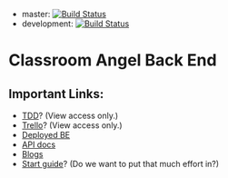 - master: [![Build Status](https://travis-ci.org/classroom-angel/labs11_prop_mngmt-BE.svg?branch=master)](https://travis-ci.org/classroom-angel/labs11_prop_mngmt-BE)
- development: [![Build Status](https://travis-ci.org/classroom-angel/labs11_prop_mngmt-BE.svg?branch=development)](https://travis-ci.org/classroom-angel/labs11_prop_mngmt-BE)

# Classroom Angel Back End

## Important Links:

- [TDD]()? (View access only.)
- [Trello]()? (View access only.)
- [Deployed BE](https://classroom-angel-development.herokuapp.com/)
- [API docs](https://github.com/classroom-angel/labs11_prop_mngmt-BE/blob/development/documentation.md)
- [Blogs](https://github.com/classroom-angel/blogs)
- [Start guide]()? (Do we want to put that much effort in?)
